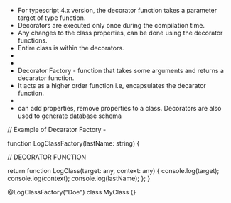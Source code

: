 - For typescript 4.x version, the decorator function takes a parameter target of type function.
- Decorators are executed only once during the compilation time.
- Any changes to the class properties, can be done using the decorator functions.
- Entire class is within the decorators.
-
-
- Decorator Factory - function that takes some arguments and returns a decarator function.
- It acts as a higher order function i.e, encapsulates the decarator function.
-
- can add properties, remove properties to a class. Decorators are also used to generate database schema

// Example of Decarator Factory -

function LogClassFactory(lastName: string) {

// DECORATOR FUNCTION

return function LogClass(target: any, context: any) {
console.log(target);
console.log(context);
console.log(lastName);
};
}

@LogClassFactory("Doe")
class MyClass {}
